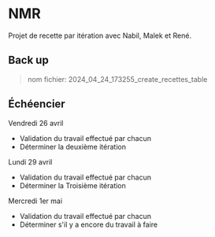 # NMR
Projet de recette par itération avec Nabil, Malek et René.

## Back up

> nom fichier: 2024_04_24_173255_create_recettes_table

## Échéencier

Vendredi 26 avril
- Validation du travail effectué par chacun
- Déterminer la deuxième itération


Lundi 29 avril
- Validation du travail effectué par chacun
- Déterminer la Troisième itération

Mercredi 1er mai
- Validation du travail effectué par chacun
- Déterminer s'il y a encore du travail à faire